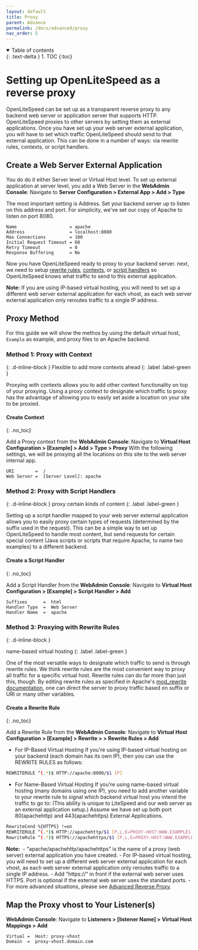 ```yaml
---
layout: default
title: Proxy
parent: Advance
permalink: /docs/advanced/proxy
nav_order: 5
---
```


<details open markdown="block">
  <summary>
    Table of contents
  </summary>
  {: .text-delta }
1. TOC
{:toc}

</details>

# Setting up OpenLiteSpeed as a reverse proxy

OpenLiteSpeed can be set up as a transparent reverse proxy to any backend web server or application server that supports HTTP. OpenLiteSpeed proxies to other servers by setting them as external applications.
Once you have set up your web server external application, you will have to set which traffic OpenLiteSpeed should send to that external application. This can be done in a number of ways: via rewrite rules, contexts, or script handlers.

## Create a Web Server External Application 

You do do it either Server level or Virtual Host level. 
To set up external application at server level, you add a Web Server in the **WebAdmin Console**: Navigate to **Server Configuration > External App > Add > Type**

The most important setting is Address. Set your backend server up to listen on this address and port. For simplicity, we've set our copy of Apache to listen on port 8080.
```text
Name                    = apache
Address                 = localhost:8080
Max Connections         = 100
Initial Request Timeout = 60
Retry Timeout           = 0
Response Buffering      = No
```

Now you have OpenLiteSpeed ready to proxy to your backend server. next, we need to setup [rewrite rules](#method-3-proxying-with-rewrite-rules), [contexts](#method-1-proxy-with-context), or [script handlers](#method-2-proxy-with-script-handlers) so 
OpenLiteSpeed knows what traffic to send to this external application. 

**Note:** If you are using IP-based virtual hosting, you will need to set up a different web server external application for each vhost, as each web server external application only reroutes traffic to a single IP address.


## Proxy Method

For this guide we will show the methos by using the default virtual host, `Example` as example, and proxy files to an Apache backend.

### Method 1: Proxy with Context
{: .d-inline-block }
Flexible to add more contexts ahead
{: .label .label-green }

Proxying with contexts allows you to add other context functionality on top of your proxying.
Using a proxy context to designate which traffic to proxy has the advantage of allowing you to easily set aside a location on your site to be proxied. 

#### Create Context
{: .no_toc}

Add a Proxy context from the **WebAdmin Console**: Navigate to **Virtual Host Configuration > [Example] > Add > Type > Proxy**
With the following settings, we will be proxying all the locations on this site to the web server internal app.
```text
URI        =  /
Web Server =  [Server Level]: apache
```
### Method 2: Proxy with Script Handlers
{: .d-inline-block }
proxy certain kinds of content
{: .label .label-green }

Setting up a script handler mapped to your web server external application allows you to easily proxy certain types of requests (determined by the suffix used in the request). This can be a simple way to set up OpenLiteSpeed to handle most content, but send requests for certain special content (Java scripts or scripts that require Apache, to name two examples) to a different backend. 

#### Create a Script Handler
{: .no_toc}

Add a Script Handler from the **WebAdmin Console**: Navigate to **Virtual Host Configuration > [Example] > Script Handler > Add**
```text
Suffixes      =  html
Handler Type  =  Web Server
Handler Name  =  apache
```

### Method 3: Proxying with Rewrite Rules
{: .d-inline-block }

name-based virtual hosting
{: .label .label-green }

One of the most versatile ways to designate which traffic to send is through rewrite rules. We think rewrite rules are the most convenient way to proxy all traffic for a specific virtual host. Rewrite rules can do far more than just this, though. By editing rewrite rules as specified in Apache's [mod_rewrite documentation](http://httpd.apache.org/docs/current/mod/mod_rewrite.html), one can direct the server to proxy traffic based on suffix or URI or many other variables.

#### Create a Rewrite Rule
{: .no_toc}

Add a Rewrite Rule from the **WebAdmin Console**: Navigate to **Virtual Host Configuration > [Example] > Rewrite > > Rewrite Rules > Add**

 - For IP-Based Virtual Hosting
  If you're using IP-based virtual hosting on your backend (each domain has its own IP), then you can use the REWRITE RULES as follows:
```bash
REWRITERULE ^(.*)$ HTTP://apache:8080/$1 [P]
```

- For Name-Based Virtual Hosting
  If you're using name-based virtual hosting (many domains using one IP), you need to add another variable to your rewrite rule to signal which backend virtual host you intend the traffic to go to: (This ability is unique to LiteSpeed and our web server as an external application setup.)
  Assume we have set up both port 80(apachehttp) and 443(apachehttps) External Applications.
```bash
RewriteCond %{HTTPS} !=on
REWRITERULE ^(.*)$ HTTP://apachehttp/$1 [P,L,E=PROXY-HOST:WWW.EXAMPLE1.COM]
RewriteRule ^(.*)$ HTTPS://apachehttps/$1 [P,L,E=PROXY-HOST:WWW.EXAMPLE1.COM]
```
**Note:** 
    - "apache/apachehttp/apachehttps" is the name of a proxy (web server) external application you have created.
    - For IP-based virtual hosting, you will need to set up a different web server external application for each vhost, as each web server external application only reroutes traffic to a single IP address.
    - Add "https://" in front if the external web server uses HTTPS. Port is optional if the external web server uses the standard ports.
    - For more advanced situations, please see [Advanced Reverse Proxy](https://openlitespeed.org/kb/advanced-reverse-proxy/).

## Map the Proxy vhost to Your Listener(s)

**WebAdmin Console**: Navigate to **Listeners > [listener Name] > Virtual Host Mappings > Add**
```text
Virtual =  Host: proxy-vhost
Domain  =  proxy-vhost.domain.com
```
